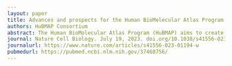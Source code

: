 ```yaml
---
layout: paper
title: Advances and prospects for the Human BioMolecular Atlas Program (HuBMAP)
authors: HuBMAP Consortium
abstract: The Human BioMolecular Atlas Program (HuBMAP) aims to create a multi-scale spatial atlas of the healthy human body at single-cell resolution by applying advanced technologies and disseminating resources to the community. As the HuBMAP moves past its first phase, creating ontologies, protocols and pipelines, this Perspective introduces the production phase: the generation of reference spatial maps of functional tissue units across many organs from diverse populations and the creation of mapping tools and infrastructure to advance biomedical research.
journal: Nature Cell Biology. July 19, 2023. doi.org/10.1038/s41556-023-01194-w 
journalurl: https://www.nature.com/articles/s41556-023-01194-w
pubmedurl: https://pubmed.ncbi.nlm.nih.gov/37468756/
---
```


